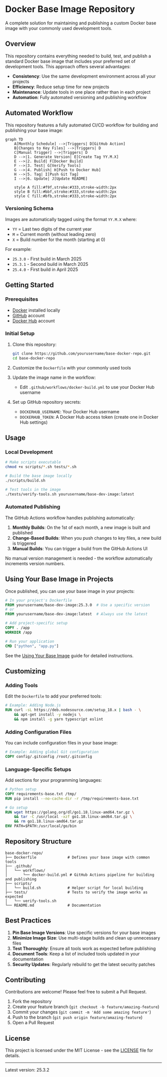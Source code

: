 # Docker Base Image Repository

A complete solution for maintaining and publishing a custom Docker base image with your commonly used development tools.

## Overview

This repository contains everything needed to build, test, and publish a standard Docker base image that includes your preferred set of development tools. This approach offers several advantages:

- **Consistency**: Use the same development environment across all your projects
- **Efficiency**: Reduce setup time for new projects
- **Maintenance**: Update tools in one place rather than in each project
- **Automation**: Fully automated versioning and publishing workflow

## Automated Workflow

This repository features a fully automated CI/CD workflow for building and publishing your base image:

```mermaid
graph TD
    A[Monthly Schedule] -->|Triggers| D[GitHub Action]
    B[Changes to Key Files] -->|Triggers| D
    C[Manual Trigger] -->|Triggers| D
    D -->|1. Generate Version| E[Create Tag YY.M.X]
    E -->|2. Build| F[Docker Build]
    F -->|3. Test| G[Verify Tools]
    G -->|4. Publish| H[Push to Docker Hub]
    H -->|5. Tag| I[Push Git Tag]
    I -->|6. Update| J[Update README]
    
    style A fill:#f9f,stroke:#333,stroke-width:2px
    style B fill:#bbf,stroke:#333,stroke-width:2px
    style C fill:#bfb,stroke:#333,stroke-width:2px
```

### Versioning Schema

Images are automatically tagged using the format `YY.M.X` where:
- `YY` = Last two digits of the current year
- `M` = Current month (without leading zero)
- `X` = Build number for the month (starting at 0)

For example:
- `25.3.0` - First build in March 2025
- `25.3.1` - Second build in March 2025
- `25.4.0` - First build in April 2025

## Getting Started

### Prerequisites

- [Docker](https://docs.docker.com/get-docker/) installed locally
- [GitHub](https://github.com/) account
- [Docker Hub](https://hub.docker.com/) account

### Initial Setup

1. Clone this repository:
   ```bash
   git clone https://github.com/yourusername/base-docker-repo.git
   cd base-docker-repo
   ```

2. Customize the `Dockerfile` with your commonly used tools

3. Update the image name in the workflow:
   - Edit `.github/workflows/docker-build.yml` to use your Docker Hub username

4. Set up GitHub repository secrets:
   - `DOCKERHUB_USERNAME`: Your Docker Hub username
   - `DOCKERHUB_TOKEN`: A Docker Hub access token (create one in Docker Hub settings)

## Usage

### Local Development

```bash
# Make scripts executable
chmod +x scripts/*.sh tests/*.sh

# Build the base image locally
./scripts/build.sh

# Test tools in the image
./tests/verify-tools.sh yourusername/base-dev-image:latest
```

### Automated Publishing

The GitHub Actions workflow handles publishing automatically:

1. **Monthly Builds**: On the 1st of each month, a new image is built and published
2. **Change-Based Builds**: When you push changes to key files, a new build is triggered
3. **Manual Builds**: You can trigger a build from the GitHub Actions UI

No manual version management is needed - the workflow automatically increments version numbers.

## Using Your Base Image in Projects

Once published, you can use your base image in your projects:

```dockerfile
# In your project's Dockerfile
FROM yourusername/base-dev-image:25.3.0  # Use a specific version
# or
FROM yourusername/base-dev-image:latest  # Always use the latest

# Add project-specific setup
COPY . /app
WORKDIR /app

# Run your application
CMD ["python", "app.py"]
```

See the [Using Your Base Image](docs/using-base-image.md) guide for detailed instructions.

## Customizing

### Adding Tools

Edit the `Dockerfile` to add your preferred tools:

```dockerfile
# Example: Adding Node.js
RUN curl -sL https://deb.nodesource.com/setup_18.x | bash - \
    && apt-get install -y nodejs \
    && npm install -g yarn typescript eslint
```

### Adding Configuration Files

You can include configuration files in your base image:

```dockerfile
# Example: Adding global Git configuration
COPY config/.gitconfig /root/.gitconfig
```

### Language-Specific Setups

Add sections for your programming languages:

```dockerfile
# Python setup
COPY requirements-base.txt /tmp/
RUN pip install --no-cache-dir -r /tmp/requirements-base.txt

# Go setup
RUN wget https://golang.org/dl/go1.18.linux-amd64.tar.gz \
    && tar -C /usr/local -xzf go1.18.linux-amd64.tar.gz \
    && rm go1.18.linux-amd64.tar.gz
ENV PATH=$PATH:/usr/local/go/bin
```

## Repository Structure

```
base-docker-repo/
├── Dockerfile              # Defines your base image with common tools
├── .github/
│   └── workflows/
│       └── docker-build.yml # GitHub Actions pipeline for building and publishing
├── scripts/
│   └── build.sh            # Helper script for local building
├── tests/                  # Tests to verify the image works as expected
│   └── verify-tools.sh
└── README.md               # Documentation
```

## Best Practices

1. **Pin Base Image Versions**: Use specific versions for your base images
2. **Minimize Image Size**: Use multi-stage builds and clean up unnecessary files
3. **Test Thoroughly**: Ensure all tools work as expected before publishing
4. **Document Tools**: Keep a list of included tools updated in your documentation
5. **Security Updates**: Regularly rebuild to get the latest security patches

## Contributing

Contributions are welcome! Please feel free to submit a Pull Request.

1. Fork the repository
2. Create your feature branch (`git checkout -b feature/amazing-feature`)
3. Commit your changes (`git commit -m 'Add some amazing feature'`)
4. Push to the branch (`git push origin feature/amazing-feature`)
5. Open a Pull Request

## License

This project is licensed under the MIT License - see the [LICENSE](LICENSE) file for details.

---

Latest version: 25.3.2